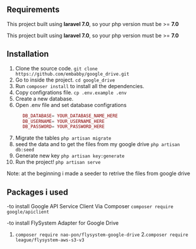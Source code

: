 ## Requirements
This project built using **laravel 7.0**, so your php version must be >= **7.0**


This project built using **laravel 7.0**, so your php version must be >= **7.0**


## Installation
1. Clone the source code. `git clone https://github.com/embabby/google_drive.git`
2. Go to inside the project. `cd google_drive`
3. Run `composer install` to install all the dependencies.
4. Copy configrations file. `cp .env.example .env`
5. Create a new database.
6. Open .env file and set database configrations
```php
      DB_DATABASE= YOUR_DATABASE_NAME_HERE
      DB_USERNAME= YOUR_USERNAME_HERE
      DB_PASSWORD= YOUR_PASSWORD_HERE
```
7. Migrate the tables `php artisan migrate`
8. seed the data and to get the files from my google drive `php artisan db:seed` 
9. Generate new key `php artisan key:generate`
10. Run the project! `php artisan serve`

Note: at the beginning i made a seeder to retrive the files from google drive


## Packages i used
-to install Google API Service Client Via Composer
      `composer require google/apiclient`
      
-to install FlySystem Adapter for Google Drive
   1. `composer require nao-pon/flysystem-google-drive`
   2.`composer require league/flysystem-aws-s3-v3`

